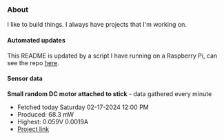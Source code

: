 ### About
I like to build things. I always have projects that I'm working on.

#### Automated updates
This README is updated by a script I have running on a Raspberry Pi, can see the repo [here](https://github.com/jdc-cunningham/raspi-git-repo-updater).

#### Sensor data


**Small random DC motor attached to stick** - data gathered every minute
- Fetched today Saturday 02-17-2024 12:00 PM
- Produced: 68.3 mW
- Highest: 0.059V 0.0019A
- [Project link](https://github.com/jdc-cunningham/turbine-raspi)